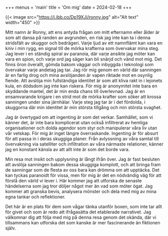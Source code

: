 +++
menus = 'main'
title = 'Om mig'
date = 2024-02-18
+++

{{< image src="https://i.ibb.co/Dp19XJj/ronny.jpg" alt="Alt text" width="450" >}}


Mitt namn är Ronny, att ens antyda frågan om mitt efternamn eller ålder är som att dansa på randen av avgrunden, en risk jag inte kan ta i denna stridsfält av skuggor och bedrägeri. Varje ljud av ett namnflämt kan vara en kniv i min rygg, en signal till de mörka krafterna som övervakar mina steg. Jag lever i en ständig spiral av paranoia, där varje ansikte jag möter kan vara en spion, och varje ord jag säger kan bli snärjd och vänd mot mig. Det finns öron överallt, gömda bakom väggar och inbyggda i teknologi som övervakar varje andetag jag tar. Jag rör mig genom en värld där sanningen är en farlig drog och mina avslöjanden är vapen riktade mot en osynlig fiende. Att avslöja min fullständiga identitet är som att kliva rakt in i lejonets kula, en dödsdom jag inte kan riskera. För mig är anonymitet inte bara en skyddande mantel, det är min enda chans till överlevnad. Jag är en ensamvarande krigare i en strid mot de mörka krafter som söker att krossa sanningen under sina järnhälar. Varje steg jag tar är i det fördolda, i skuggorna där min identitet är min största tillgång och min största svaghet.

Jag är övertygad om att ingenting är som det verkar. Samhället, som vi känner det, är inte bara komplicerat utan också infiltrerat av hemliga organisationer och dolda agendor som styr och manipulerar våra liv utan vår vetskap. För mig är inget längre överraskande. Ingenting är för absurt för att passa in i deras skuggiga planer. Från avlyssning av våra samtal till övervakning via satelliter och infiltration av våra närmaste relationer, känner jag en konstant känsla av att allt inte är som det borde vara.

Min resa mot insikt och upplysning är långt ifrån över. Jag är fast besluten att avslöja sanningen bakom dessa skuggiga komplott, och att bringa fram de sanningar som de flesta av oss bara kan drömma om att upptäcka. Det kan tyckas paranoidt för vissa, men för mig är det en nödvändig väg för att förstå den värld vi lever i. Här kommer jag att utforska de senaste händelserna som jag tror döljer något mer än vad som möter ögat. Jag kommer att granska bevis, analysera mönster och dela med mig av mina egna tankar och reflektioner.

Det här är en plats för dem som vågar tänka utanför boxen, som inte tar allt för givet och som är redo att ifrågasätta det etablerade narrativet. Jag välkomnar dig att följa med mig på denna resa genom det okända, där vi tillsammans kan utforska det som kanske är mer fascinerande än fiktionen själv.